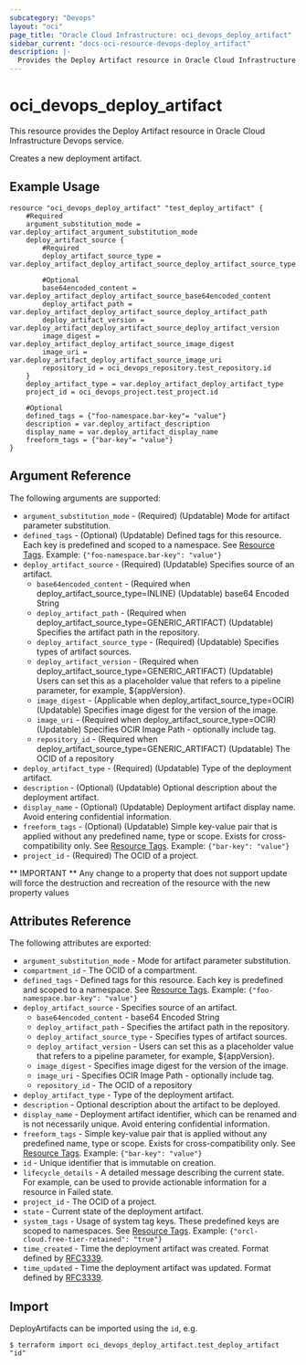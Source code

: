 ```yaml
---
subcategory: "Devops"
layout: "oci"
page_title: "Oracle Cloud Infrastructure: oci_devops_deploy_artifact"
sidebar_current: "docs-oci-resource-devops-deploy_artifact"
description: |-
  Provides the Deploy Artifact resource in Oracle Cloud Infrastructure Devops service
---
```


# oci_devops_deploy_artifact
This resource provides the Deploy Artifact resource in Oracle Cloud Infrastructure Devops service.

Creates a new deployment artifact.

## Example Usage

```hcl
resource "oci_devops_deploy_artifact" "test_deploy_artifact" {
	#Required
	argument_substitution_mode = var.deploy_artifact_argument_substitution_mode
	deploy_artifact_source {
		#Required
		deploy_artifact_source_type = var.deploy_artifact_deploy_artifact_source_deploy_artifact_source_type

		#Optional
		base64encoded_content = var.deploy_artifact_deploy_artifact_source_base64encoded_content
		deploy_artifact_path = var.deploy_artifact_deploy_artifact_source_deploy_artifact_path
		deploy_artifact_version = var.deploy_artifact_deploy_artifact_source_deploy_artifact_version
		image_digest = var.deploy_artifact_deploy_artifact_source_image_digest
		image_uri = var.deploy_artifact_deploy_artifact_source_image_uri
		repository_id = oci_devops_repository.test_repository.id
	}
	deploy_artifact_type = var.deploy_artifact_deploy_artifact_type
	project_id = oci_devops_project.test_project.id

	#Optional
	defined_tags = {"foo-namespace.bar-key"= "value"}
	description = var.deploy_artifact_description
	display_name = var.deploy_artifact_display_name
	freeform_tags = {"bar-key"= "value"}
}
```

## Argument Reference

The following arguments are supported:

* `argument_substitution_mode` - (Required) (Updatable) Mode for artifact parameter substitution.
* `defined_tags` - (Optional) (Updatable) Defined tags for this resource. Each key is predefined and scoped to a namespace. See [Resource Tags](https://docs.cloud.oracle.com/iaas/Content/General/Concepts/resourcetags.htm). Example: `{"foo-namespace.bar-key": "value"}`
* `deploy_artifact_source` - (Required) (Updatable) Specifies source of an artifact.
	* `base64encoded_content` - (Required when deploy_artifact_source_type=INLINE) (Updatable) base64 Encoded String
	* `deploy_artifact_path` - (Required when deploy_artifact_source_type=GENERIC_ARTIFACT) (Updatable) Specifies the artifact path in the repository.
	* `deploy_artifact_source_type` - (Required) (Updatable) Specifies types of artifact sources.
	* `deploy_artifact_version` - (Required when deploy_artifact_source_type=GENERIC_ARTIFACT) (Updatable) Users can set this as a placeholder value that refers to a pipeline parameter, for example, ${appVersion}.
	* `image_digest` - (Applicable when deploy_artifact_source_type=OCIR) (Updatable) Specifies image digest for the version of the image.
	* `image_uri` - (Required when deploy_artifact_source_type=OCIR) (Updatable) Specifies OCIR Image Path - optionally include tag.
	* `repository_id` - (Required when deploy_artifact_source_type=GENERIC_ARTIFACT) (Updatable) The OCID of a repository
* `deploy_artifact_type` - (Required) (Updatable) Type of the deployment artifact.
* `description` - (Optional) (Updatable) Optional description about the deployment artifact.
* `display_name` - (Optional) (Updatable) Deployment artifact display name. Avoid entering confidential information.
* `freeform_tags` - (Optional) (Updatable) Simple key-value pair that is applied without any predefined name, type or scope. Exists for cross-compatibility only.  See [Resource Tags](https://docs.cloud.oracle.com/iaas/Content/General/Concepts/resourcetags.htm). Example: `{"bar-key": "value"}`
* `project_id` - (Required) The OCID of a project.


** IMPORTANT **
Any change to a property that does not support update will force the destruction and recreation of the resource with the new property values

## Attributes Reference

The following attributes are exported:

* `argument_substitution_mode` - Mode for artifact parameter substitution.
* `compartment_id` - The OCID of a compartment.
* `defined_tags` - Defined tags for this resource. Each key is predefined and scoped to a namespace. See [Resource Tags](https://docs.cloud.oracle.com/iaas/Content/General/Concepts/resourcetags.htm). Example: `{"foo-namespace.bar-key": "value"}`
* `deploy_artifact_source` - Specifies source of an artifact.
	* `base64encoded_content` - base64 Encoded String
	* `deploy_artifact_path` - Specifies the artifact path in the repository.
	* `deploy_artifact_source_type` - Specifies types of artifact sources.
	* `deploy_artifact_version` - Users can set this as a placeholder value that refers to a pipeline parameter, for example, ${appVersion}.
	* `image_digest` - Specifies image digest for the version of the image.
	* `image_uri` - Specifies OCIR Image Path - optionally include tag.
	* `repository_id` - The OCID of a repository
* `deploy_artifact_type` - Type of the deployment artifact.
* `description` - Optional description about the artifact to be deployed.
* `display_name` - Deployment artifact identifier, which can be renamed and is not necessarily unique. Avoid entering confidential information.
* `freeform_tags` - Simple key-value pair that is applied without any predefined name, type or scope. Exists for cross-compatibility only.  See [Resource Tags](https://docs.cloud.oracle.com/iaas/Content/General/Concepts/resourcetags.htm). Example: `{"bar-key": "value"}`
* `id` - Unique identifier that is immutable on creation.
* `lifecycle_details` - A detailed message describing the current state. For example, can be used to provide actionable information for a resource in Failed state.
* `project_id` - The OCID of a project.
* `state` - Current state of the deployment artifact.
* `system_tags` - Usage of system tag keys. These predefined keys are scoped to namespaces. See [Resource Tags](https://docs.cloud.oracle.com/iaas/Content/General/Concepts/resourcetags.htm). Example: `{"orcl-cloud.free-tier-retained": "true"}`
* `time_created` - Time the deployment artifact was created. Format defined by [RFC3339](https://datatracker.ietf.org/doc/html/rfc3339).
* `time_updated` - Time the deployment artifact was updated. Format defined by [RFC3339](https://datatracker.ietf.org/doc/html/rfc3339).

## Import

DeployArtifacts can be imported using the `id`, e.g.

```
$ terraform import oci_devops_deploy_artifact.test_deploy_artifact "id"
```

